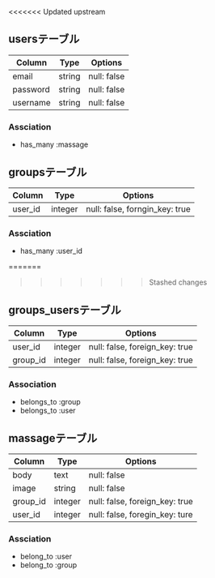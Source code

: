 <<<<<<< Updated upstream
## usersテーブル
|Column|Type|Options|
|------|----|-------|
|email|string|null: false|
|password|string|null: false|
|username|string|null: false|
### Assciation
- has_many :massage

## groupsテーブル
|Column|Type|Options|
|------|----|-------|
|user_id|integer|null: false, forngin_key: true|
### Assciation
- has_many :user_id

=======
>>>>>>> Stashed changes
## groups_usersテーブル
|Column|Type|Options|
|------|----|-------|
|user_id|integer|null: false, foreign_key: true|
|group_id|integer|null: false, foreign_key: true|
### Association
- belongs_to :group
- belongs_to :user

## massageテーブル
|Column|Type|Options|
|------|----|-------|
|body|text|null: false|
|image|string|null: false|
|group_id|integer|null: false, foreign_key: true|
|user_id|integer|null: false, foregin_key: ture|
### Assciation
- belong_to :user
- belong_to :group
